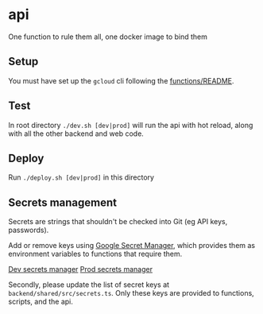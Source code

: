 # api

One function to rule them all, one docker image to bind them

## Setup

You must have set up the `gcloud` cli following the [functions/README](../functions/README.md#installing-for-local-development).

## Test

In root directory `./dev.sh [dev|prod]` will run the api with hot reload, along with all the other backend and web code.

## Deploy

Run `./deploy.sh [dev|prod]` in this directory

## Secrets management

Secrets are strings that shouldn't be checked into Git (eg API keys, passwords).

Add or remove keys using [Google Secret Manager](https://console.cloud.google.com/security/secret-manager), which provides them as environment variables to functions that require them.

[Dev secrets manager](https://console.cloud.google.com/security/secret-manager?project=dev-mantic-markets)
[Prod secrets manager](https://console.cloud.google.com/security/secret-manager?project=mantic-markets)

Secondly, please update the list of secret keys at `backend/shared/src/secrets.ts`. Only these keys are provided to functions, scripts, and the api.
